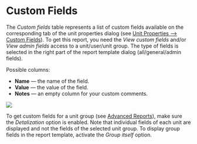 # Custom Fields

The _Custom fields_ table represents a list of custom fields available on the corresponding tab of the unit properties dialog \(see [Unit Properties –&gt; Custom Fields](https://docs.wialon.com/en/hosting/cms/units/fields)\). To get this report, you need the _View custom fields_ and/or _View admin fields_ access to a unit/user/unit group. The type of fields is selected in the right part of the report template dialog \(all/general/admin fields\).

Possible columns:

* **Name** — the name of the field.
* **Value** — the value of the field.
* **Notes** — an empty column for your custom comments.

![](https://docs.wialon.com/en/hosting/_media/tables/fields.png)

To get custom fields for a unit group \(see [Advanced Reports](https://docs.wialon.com/en/hosting/user/reports/adv/adv)\), make sure the _Detalization_ option is enabled. Note that individual fields of each unit are displayed and not the fields of the selected unit group. To display group fields in the report template, activate the _Group itself_ option.

